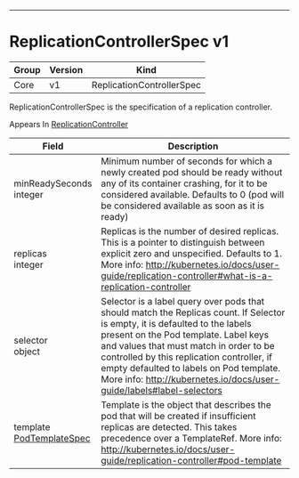 

-----------
# ReplicationControllerSpec v1



Group        | Version     | Kind
------------ | ---------- | -----------
Core | v1 | ReplicationControllerSpec







ReplicationControllerSpec is the specification of a replication controller.

<aside class="notice">
Appears In <a href="#replicationcontroller-v1">ReplicationController</a> </aside>

Field        | Description
------------ | -----------
minReadySeconds <br /> integer | Minimum number of seconds for which a newly created pod should be ready without any of its container crashing, for it to be considered available. Defaults to 0 (pod will be considered available as soon as it is ready)
replicas <br /> integer | Replicas is the number of desired replicas. This is a pointer to distinguish between explicit zero and unspecified. Defaults to 1. More info: http://kubernetes.io/docs/user-guide/replication-controller#what-is-a-replication-controller
selector <br /> object | Selector is a label query over pods that should match the Replicas count. If Selector is empty, it is defaulted to the labels present on the Pod template. Label keys and values that must match in order to be controlled by this replication controller, if empty defaulted to labels on Pod template. More info: http://kubernetes.io/docs/user-guide/labels#label-selectors
template <br /> [PodTemplateSpec](#podtemplatespec-v1) | Template is the object that describes the pod that will be created if insufficient replicas are detected. This takes precedence over a TemplateRef. More info: http://kubernetes.io/docs/user-guide/replication-controller#pod-template






